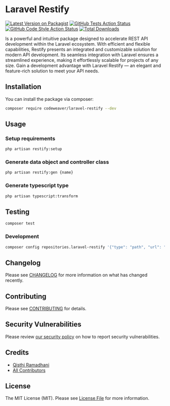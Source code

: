 # Laravel Restify

[![Latest Version on Packagist](https://img.shields.io/packagist/v/codeweaver/laravel-restify.svg?style=flat-square)](https://packagist.org/packages/codeweaver/laravel-restify)
[![GitHub Tests Action Status](https://img.shields.io/github/actions/workflow/status/ramaID/laravel-restify/run-tests.yml?branch=main&label=tests&style=flat-square)](https://github.com/ramaID/laravel-restify/actions?query=workflow%3Arun-tests+branch%3Amain)
[![GitHub Code Style Action Status](https://img.shields.io/github/actions/workflow/status/ramaID/laravel-restify/fix-php-code-style-issues.yml?branch=main&label=code%20style&style=flat-square)](https://github.com/ramaID/laravel-restify/actions?query=workflow%3A"Fix+PHP+code+style+issues"+branch%3Amain)
[![Total Downloads](https://img.shields.io/packagist/dt/codeweaver/laravel-restify.svg?style=flat-square)](https://packagist.org/packages/codeweaver/laravel-restify)

Is a powerful and intuitive package designed to accelerate REST API development within the Laravel ecosystem. With efficient and flexible capabilities, Restify presents an integrated and customizable solution for modern API development. Its seamless integration with Laravel ensures a streamlined experience, making it effortlessly scalable for projects of any size. Gain a development advantage with Laravel Restify — an elegant and feature-rich solution to meet your API needs.

## Installation

You can install the package via composer:

```bash
composer require codeweaver/laravel-restify --dev
```

## Usage

### Setup requirements

```bash
php artisan restify:setup
```

### Generate data object and controller class

```bash
php artisan restify:gen {name}
```

### Generate typescript type

```bash
php artisan typescript:transform
```

## Testing

```bash
composer test
```

### Development

```bash
composer config repositories.laravel-restify '{"type": "path", "url": "/Users/rama/Personal/meta-forge-phpunit/laravel-restify", "options": {"symlink": true}}'
```

## Changelog

Please see [CHANGELOG](CHANGELOG.md) for more information on what has changed recently.

## Contributing

Please see [CONTRIBUTING](CONTRIBUTING.md) for details.

## Security Vulnerabilities

Please review [our security policy](../../security/policy) on how to report security vulnerabilities.

## Credits

- [Qisthi Ramadhani](https://github.com/ramaID)
- [All Contributors](../../contributors)

## License

The MIT License (MIT). Please see [License File](LICENSE.md) for more information.
